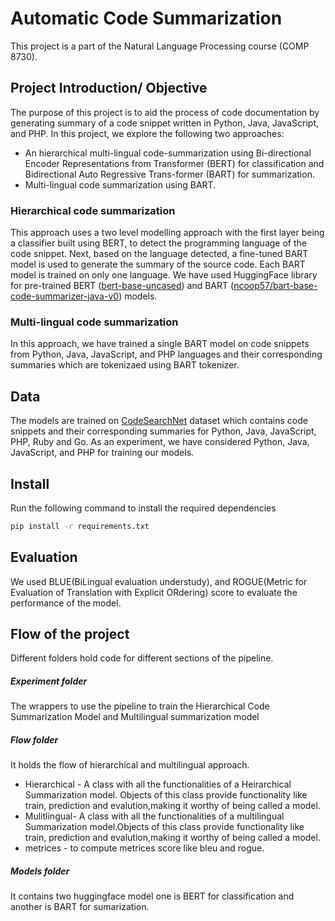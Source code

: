 # Automatic Code Summarization
This project is a part of the Natural Language Processing course (COMP 8730).


## Project Introduction/ Objective
The purpose of this project is to aid the process of code documentation by generating summary of a code snippet written in Python, Java, JavaScript, and PHP. In this
project, we explore the following two approaches:
* An hierarchical multi-lingual code-summarization using Bi-directional Encoder Representations from Transformer (BERT) for classification and Bidirectional Auto Regressive Trans-former (BART) for summarization.
* Multi-lingual code summarization using BART.


### Hierarchical code summarization
This approach uses a two level modelling approach with the first layer being a classifier built using BERT, to detect the programming language of the code snippet. Next, based on the language detected, a fine-tuned BART model is used to generate the summary of the source code. Each BART model is trained on only one language. We have used HuggingFace library for pre-trained BERT ([bert-base-uncased](https://huggingface.co/bert-base-uncased)) and BART ([ncoop57/bart-base-code-summarizer-java-v0](https://huggingface.co/ncoop57/bart-base-code-summarizer-java-v0)) models. 

###  Multi-lingual code summarization
In this approach, we have trained a single BART model on code snippets from Python, Java, JavaScript, and PHP languages and their corresponding summaries which are tokenizaed using BART tokenizer. 

## Data
The models are trained on [CodeSearchNet](https://github.com/github/CodeSearchNet) dataset which contains code snippets and their corresponding summaries for Python, Java, JavaScript, PHP, Ruby and Go. As an experiment, we have considered Python, Java, JavaScript, and PHP for training our models.


## Install
Run the following command to install the required dependencies

```bash
pip install -r requirements.txt
```

## Evaluation
We used BLUE(BiLingual evaluation understudy), and ROGUE(Metric for Evaluation of Translation with Explicit ORdering) score to evaluate the performance of the model.  

## Flow of the project
Different folders hold code for different sections of the pipeline.

##### Experiment folder
The wrappers to use the pipeline to train the Hierarchical Code Summarization Model and Multilingual summarization model

##### Flow folder
It holds the flow of hierarchical and multilingual approach.
  - Hierarchical - A class with all the functionalities of a Heirarchical Summarization model. Objects of this class provide functionality like train, prediction and  evalution,making it worthy of being called a model.
  - Mulitlingual- A class with all the functionalities of a multilingual Summarization model.Objects of this class provide functionality like train, prediction and      evalution,making it worthy of being called a model.
  - metrices - to compute metrices score like bleu and rogue.

##### Models folder
It contains two huggingface model one is BERT for classification and another is BART for sumarization.






